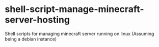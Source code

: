 # shell-script-manage-minecraft-server-hosting
Shell scripts for managing minecraft server running on linux (Assuming being a debian instance)
